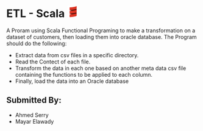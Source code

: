 # ETL - Scala   <img src="https://github.com/devicons/devicon/blob/master/icons/scala/scala-original.svg" title="React" alt="Scala" width="30" height="30"/>&nbsp;

A Proram using Scala Functional Programing to make a transformation on a dataset of customers, then loading  them into oracle database.
The Program should do the following:
- Extract data from csv files in a specific directory. 
- Read the Contect of each file. 
- Transform the data in each one based on another meta data csv file containing the functions to be applied to each column.
- Finally, load the data into an Oracle database

## Submitted By:
  - Ahmed Serry
  - Mayar Elawady 
